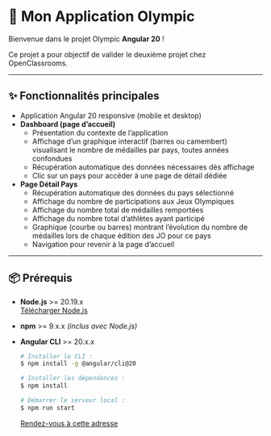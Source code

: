 # 🚀 Mon Application Olympic

Bienvenue dans le projet Olympic **Angular 20** !

Ce projet a pour objectif de valider le deuxième projet chez OpenClassrooms.

---

## ✨ Fonctionnalités principales

- Application Angular 20 responsive (mobile et desktop)
- **Dashboard (page d’accueil)**
  - Présentation du contexte de l’application
  - Affichage d’un graphique interactif (barres ou camembert) visualisant le nombre de médailles par pays, toutes années confondues
  - Récupération automatique des données nécessaires dès affichage
  - Clic sur un pays pour accéder à une page de détail dédiée
- **Page Détail Pays**
  - Récupération automatique des données du pays sélectionné
  - Affichage du nombre de participations aux Jeux Olympiques
  - Affichage du nombre total de médailles remportées
  - Affichage du nombre total d’athlètes ayant participé
  - Graphique (courbe ou barres) montrant l’évolution du nombre de médailles lors de chaque édition des JO pour ce pays
  - Navigation pour revenir à la page d’accueil

---

## 📦 Prérequis

- **Node.js** >= 20.19.x  
  [Télécharger Node.js](https://nodejs.org/)
- **npm** >= 9.x.x *(inclus avec Node.js)*
- **Angular CLI** >= 20.x.x  

  ```bash 
  # Installer le CLI :
  $ npm install -g @angular/cli@20 
  ```

    ```bash 
  # Installer les dépendances :
  $ npm install
  ```

    ```bash 
  # Démarrer le serveur local :
  $ npm run start
  ```

  [Rendez-vous à cette adresse](http://localhost:4200/)

